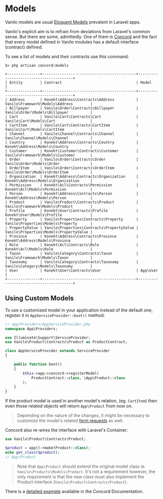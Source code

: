 # Models

Vanilo models are usual
[Eloquent Models](https://laravel.com/docs/5.7/eloquent) prevalent in
Laravel apps.

Vanilo's explicit aim is to refrain from deviations from Laravel's
common sense. But there are some, admittedly. One of them is
[Concord](concord.md) and the fact that every model defined in Vanilo
modules has a default interface (contract) defined.

To see a list of models and their contracts use this command:

```
$> php artisan concord:models

+---------------+-------------------------------------------+----------------------------------------+
| Entity        | Contract                                  | Model                                  |
+---------------+-------------------------------------------+----------------------------------------+
| Address       | Konekt\Address\Contracts\Address          | Vanilo\Framework\Models\Address        |
| Billpayer     | Vanilo\Order\Contracts\Billpayer          | Vanilo\Order\Models\Billpayer          |
| Cart          | Vanilo\Cart\Contracts\Cart                | Vanilo\Cart\Models\Cart                |
| CartItem      | Vanilo\Cart\Contracts\CartItem            | Vanilo\Cart\Models\CartItem            |
| Channel       | Vanilo\Channel\Contracts\Channel          | Vanilo\Channel\Models\Channel          |
| Country       | Konekt\Address\Contracts\Country          | Konekt\Address\Models\Country          |
| Customer      | Konekt\Customer\Contracts\Customer        | Vanilo\Framework\Models\Customer       |
| Order         | Vanilo\Order\Contracts\Order              | Vanilo\Order\Models\Order              |
| OrderItem     | Vanilo\Order\Contracts\OrderItem          | Vanilo\Order\Models\OrderItem          |
| Organization  | Konekt\Address\Contracts\Organization     | Konekt\Address\Models\Organization     |
| Permission    | Konekt\Acl\Contracts\Permission           | Konekt\Acl\Models\Permission           |
| Person        | Konekt\Address\Contracts\Person           | Konekt\Address\Models\Person           |
| Product       | Vanilo\Product\Contracts\Product          | Vanilo\Framework\Models\Product        |
| Profile       | Konekt\User\Contracts\Profile             | Konekt\User\Models\Profile             |
| Property      | Vanilo\Properties\Contracts\Property      | Vanilo\Properties\Models\Property      |
| PropertyValue | Vanilo\Properties\Contracts\PropertyValue | Vanilo\Properties\Models\PropertyValue |
| Province      | Konekt\Address\Contracts\Province         | Konekt\Address\Models\Province         |
| Role          | Konekt\Acl\Contracts\Role                 | Konekt\Acl\Models\Role                 |
| Taxon         | Vanilo\Category\Contracts\Taxon           | Vanilo\Framework\Models\Taxon          |
| Taxonomy      | Vanilo\Category\Contracts\Taxonomy        | Vanilo\Category\Models\Taxonomy        |
| User          | Konekt\User\Contracts\User                | App\User                               |
+---------------+-------------------------------------------+----------------------------------------+
```

## Using Custom Models

To use a customized model in your application instead of the default one,
register it in `AppServiceProvider::boot()` method:

```php
// app/Providers/AppServiceProvider.php
namespace App\Providers;

use Illuminate\Support\ServiceProvider;
use Vanilo\Product\Contracts\Product as ProductContract;

class AppServiceProvider extends ServiceProvider
{

    public function boot()
    {
        $this->app->concord->registerModel(
            ProductContract::class, \App\Product::class
        );
    }
}
```

If the product model is used in another model's relation, (eg.
`CartItem`) then even those related objects will return `App\Product`
from now on.

> Depending on the nature of the changes, it might be necessary to
> customize the model's related [form requests](form-requests.md) as well.

Concord also re-wires the interface with Laravel's Container:

```php
use Vanilo\Product\Contracts\Product;

$product = app()->make(Product::class);
echo get_class($product);
// App\Product
```

> Note that `App\Product` should extend the original model class ie.
> `Vanilo\Products\Models\Product`. It's not a requirement however, the
> only requirement is that the new class must also implement the Product
> interface (`Vanilo\Product\Contracts\Product`).

There is a
[detailed example](https://konekt.dev/concord/1.8/models#detailed-example)
available in the Concord Documentation.
